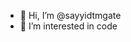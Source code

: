 - 👋 Hi, I’m @sayyidtmgate
- 👀 I’m interested in code


<!---
sayyidtmgate/sayyidtmgate is a ✨ special ✨ repository because its `README.md` (this file) appears on your GitHub profile.
You can click the Preview link to take a look at your changes.
--->
